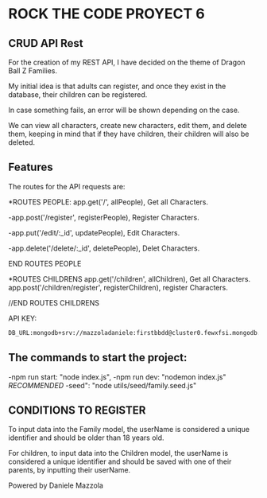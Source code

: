 # ROCK THE CODE PROYECT 6

## CRUD API Rest

For the creation of my REST API, I have decided on the theme of Dragon Ball Z Families.

My initial idea is that adults can register, and once they exist in the database, their children can be registered.

In case something fails, an error will be shown depending on the case.

We can view all characters, create new characters, edit them, and delete them, keeping in mind that if they have children, their children will also be deleted.

## Features

The routes for the API requests are:

\*ROUTES PEOPLE:
app.get('/', allPeople), Get all Characters.

-app.post('/register', registerPeople), Register Characters.

-app.put('/edit/:\_id', updatePeople), Edit Characters.

-app.delete('/delete/:\_id', deletePeople), Delet Characters.

END ROUTES PEOPLE

\*ROUTES CHILDRENS
app.get('/children', allChildren), Get all Characters.
app.post('/children/register', registerChildren), register Characters.

//END ROUTES CHILDRENS

API KEY:

```sh
DB_URL:mongodb+srv://mazzoladaniele:firstbbdd@cluster0.fewxfsi.mongodb.net/?retryWrites=true&w=majority&appName=Cluster0
```

## The commands to start the project:

-npm run start: "node index.js",
-npm run dev: "nodemon index.js" _RECOMMENDED_
-seed": "node utils/seed/family.seed.js"

## CONDITIONS TO REGISTER

To input data into the Family model, the userName is considered a unique identifier and should be older than 18 years old.

For children, to input data into the Children model, the userName is considered a unique identifier and should be saved with one of their parents, by inputting their userName.

Powered by Daniele Mazzola
